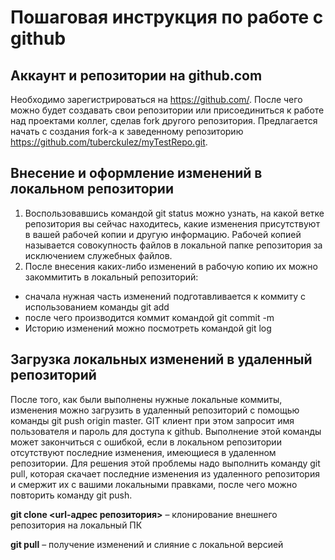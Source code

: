 # Пошаговая инструкция по работе с github

## Аккаунт и репозитории на github.com

Необходимо зарегистрироваться на https://github.com/. После чего можно будет создавать свои репозитории или присоединиться к работе над проектами коллег, сделав fork другого репозитория. Предлагается начать с создания fork-а к заведенному репозиторию https://github.com/tuberckulez/myTestRepo.git.

## Внесение и оформление изменений в локальном репозитории

1. Воспользовавшись командой git status можно узнать, на какой ветке репозитория вы сейчас находитесь, какие изменения присутствуют в вашей рабочей копии и другую информацию.
Рабочей копией называется совокупность файлов в локальной папке репозитория за исключением служебных файлов.
2. После внесения каких-либо изменений в рабочую копию их можно закоммитить в локальный репозиторий:
* сначала нужная часть изменений подготавливается к коммиту с использованием команды git add
* после чего производится коммит командой git commit -m
* Историю изменений можно посмотреть командой git log
## Загрузка локальных изменений в удаленный репозиторий
После того, как были выполнены нужные локальные коммиты, изменения можно загрузить в удаленный репозиторий с помощью команды git push origin master. GIT клиент при этом запросит имя пользователя и пароль для доступа к github.
Выполнение этой команды может закончиться с ошибкой, если в локальном репозитории отсутствуют последние изменения, имеющиеся в удаленном репозитории. Для решения этой проблемы надо выполнить команду git pull, которая скачает последние изменения из удаленного репозитория и смержит их с вашими локальными правками, после чего можно повторить команду git push.

 **git clone <url-адрес репозитория>** – клонирование внешнего репозитория на  локальный ПК

 **git pull** – получение изменений и слияние с локальной версией